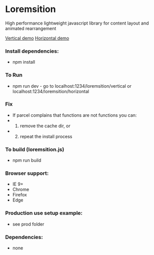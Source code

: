 # Loremsition
High performance lightweight javascript library for content layout and animated rearrangement

[Vertical demo](https://www.nielshtg.dk/loremsition/vertical) 
[Horizontal demo](https://www.nielshtg.dk/loremsition/horizontal) 


### Install dependencies:
- npm install

### To Run
- npm run dev - go to localhost:1234/loremsition/vertical or localhost:1234/loremsition/horizontal

### Fix
 - If parcel complains that functions are not functions you can:
 - 1. remove the cache dir, or
 - 2. repeat the install process

 ### To build (loremsition.js)
- npm run build

 ### Browser support:
  - IE 9+
  - Chrome
  - Firefox
  - Edge

 ### Production use setup example:
  - see prod folder

### Dependencies: 
 - none

